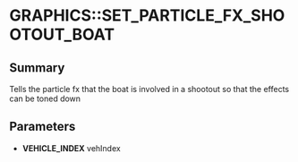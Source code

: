 # GRAPHICS::SET_PARTICLE_FX_SHOOTOUT_BOAT

## Summary
Tells the particle fx that the boat is involved in a shootout so that the effects can be toned down

## Parameters
* **VEHICLE_INDEX** vehIndex